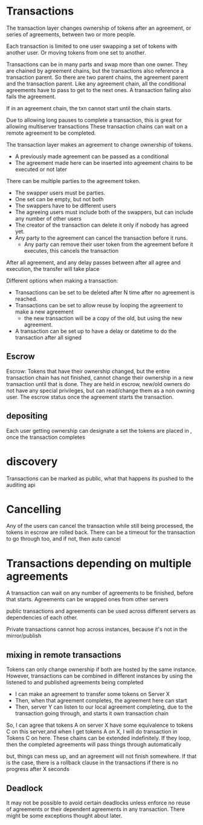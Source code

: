 # Transactions

The transaction layer changes ownership of tokens after an agreement,
or series of agreements, between two or more people.

Each transaction  is limited to one user swapping a set of tokens with another user.
Or moving tokens from one set to another.

Transactions can be in many parts and swap more than one owner.
They are chained by agreement chains, but the transactions also reference a transaction parent.
So there are two parent chains, the agreement parent and the transaction parent.
Like any agreement chain, all the conditional agreements have to pass to get to the next ones.
A transaction failing also fails the agreement.

If in an agreement chain, the txn cannot start until the chain starts.

Due to allowing long pauses to complete a transaction, this is great for allowing multiserver transactions
These transaction chains can wait on a remote agreement to be completed.


The transaction layer makes an agreement to change ownership of tokens.
* A previously made agreement can be passed as a conditional
* The agreement made here can be inserted into agreement chains to be executed or not later

There can be multiple parties to the agreement token. 
* The swapper users must be parties.
* One set can be empty, but not both
* The swappers have to be different users
* The agreeing users must include both of the swappers, but can include any number of other users
* The creator of the transaction can delete it only if nobody has agreed yet.
* Any party to the agreement can cancel the transaction before it runs.
  * Any party can remove their user token from the agreement before it executes, this cancels the transaction


After all agreement, and any delay passes between after all agree and execution, 
the transfer will take place

Different options when making a transaction:
* Transactions can be set to be deleted after N time after no agreement is reached.
* Transactions can be set to allow reuse by looping the agreement to make a new agreement
  * the new transaction will be a copy of the old, but using the new agreement.
* A transaction can be set up to have a delay or datetime to do the transaction after all signed


## Escrow

Escrow: Tokens that have their ownership changed, but the entire transaction chain has not finished,
cannot change their ownership in a new transaction until that is done.
They are held in escrow, new/old owners do not have any special privileges,
but can read/change them as a non owning user.
The escrow status once the agreement starts the transaction.



## depositing

Each user getting ownership can designate a set the tokens are placed in , once the transaction completes

# discovery

Transactions can be marked as public, what that happens its pushed to the auditing api

# Cancelling

Any of the users can cancel the transaction while still being processed, the tokens in escrow are rolled back.
There can be a timeout for the transaction to go through too, and if not, then auto cancel


# Transactions depending on multiple agreements

A transaction can wait on any number of agreements to be finished, before that starts.
Agreements can be wrapped ones from other servers

public transactions and agreements can be used across different servers as dependencies of each other.

Private transactions cannot hop across instances, because it's not in the mirror/publish 


## mixing in remote transactions

Tokens can only change ownership if both are hosted by the same instance.
However, transactions can be combined in different instances by using the listened to and published agreements being completed

* I can make an agreement to transfer some tokens on Server X
* Then, when that agreement completes, the agreement here can start
* Then, server Y can listen to our local agreement completing, due to the transaction going through, and starts it own transaction chain

So, I can agree that tokens A on server X have some equivalence to tokens C on this server,and when I get tokens A on X, I will do transaction in Tokens C on here.
These chains can be extended indefinitely.
If they loop, then the completed agreements will pass things through automatically

but, things can mess up, and an agreement will not finish somewhere. If that is the case, there is a rollback clause in the transactions if there is no progress after X seconds


## Deadlock

It may not be possible to avoid certain deadlocks unless enforce no reuse of agreements or their dependent agreements in any transaction.
There might be some exceptions thought about later.





